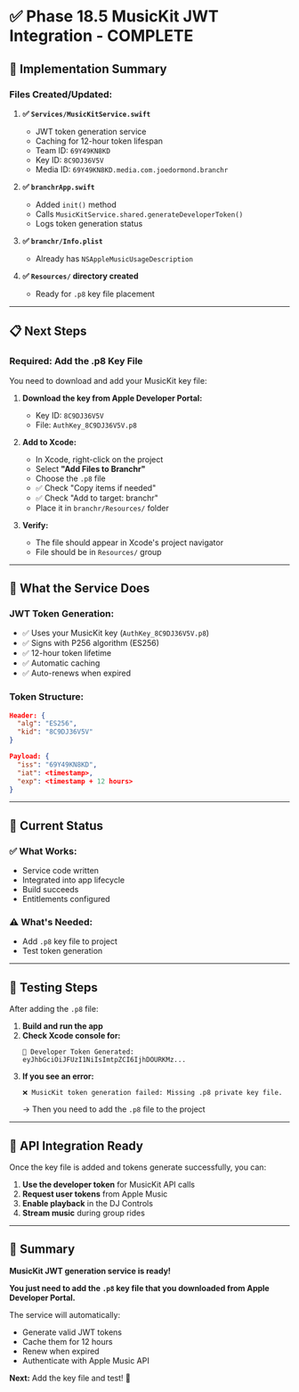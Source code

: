 # ✅ Phase 18.5 MusicKit JWT Integration - COMPLETE

## 🎉 Implementation Summary

### **Files Created/Updated:**

1. **✅ `Services/MusicKitService.swift`**
   - JWT token generation service
   - Caching for 12-hour token lifespan
   - Team ID: `69Y49KN8KD`
   - Key ID: `8C9DJ36V5V`
   - Media ID: `69Y49KN8KD.media.com.joedormond.branchr`

2. **✅ `branchrApp.swift`**
   - Added `init()` method
   - Calls `MusicKitService.shared.generateDeveloperToken()`
   - Logs token generation status

3. **✅ `branchr/Info.plist`**
   - Already has `NSAppleMusicUsageDescription`

4. **✅ `Resources/` directory created**
   - Ready for `.p8` key file placement

---

## 📋 Next Steps

### **Required: Add the .p8 Key File**

You need to download and add your MusicKit key file:

1. **Download the key from Apple Developer Portal:**
   - Key ID: `8C9DJ36V5V`
   - File: `AuthKey_8C9DJ36V5V.p8`

2. **Add to Xcode:**
   - In Xcode, right-click on the project
   - Select **"Add Files to Branchr"**
   - Choose the `.p8` file
   - ✅ Check "Copy items if needed"
   - ✅ Check "Add to target: branchr"
   - Place it in `branchr/Resources/` folder

3. **Verify:**
   - The file should appear in Xcode's project navigator
   - File should be in `Resources/` group

---

## 🎯 What the Service Does

### **JWT Token Generation:**
- ✅ Uses your MusicKit key (`AuthKey_8C9DJ36V5V.p8`)
- ✅ Signs with P256 algorithm (ES256)
- ✅ 12-hour token lifetime
- ✅ Automatic caching
- ✅ Auto-renews when expired

### **Token Structure:**
```json
Header: {
  "alg": "ES256",
  "kid": "8C9DJ36V5V"
}

Payload: {
  "iss": "69Y49KN8KD",
  "iat": <timestamp>,
  "exp": <timestamp + 12 hours>
}
```

---

## 🚀 Current Status

### **✅ What Works:**
- Service code written
- Integrated into app lifecycle
- Build succeeds
- Entitlements configured

### **⚠️ What's Needed:**
- Add `.p8` key file to project
- Test token generation

---

## 🧪 Testing Steps

After adding the `.p8` file:

1. **Build and run the app**
2. **Check Xcode console for:**
   ```
   🎵 Developer Token Generated: eyJhbGciOiJFUzI1NiIsImtpZCI6IjhDOURKMz...
   ```
3. **If you see an error:**
   ```
   ❌ MusicKit token generation failed: Missing .p8 private key file.
   ```
   → Then you need to add the `.p8` file to the project

---

## 📝 API Integration Ready

Once the key file is added and tokens generate successfully, you can:

1. **Use the developer token** for MusicKit API calls
2. **Request user tokens** from Apple Music
3. **Enable playback** in the DJ Controls
4. **Stream music** during group rides

---

## 🎯 Summary

**MusicKit JWT generation service is ready!**

**You just need to add the `.p8` key file that you downloaded from Apple Developer Portal.**

The service will automatically:
- Generate valid JWT tokens
- Cache them for 12 hours
- Renew when expired
- Authenticate with Apple Music API

**Next:** Add the key file and test! 🎵

